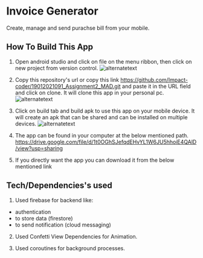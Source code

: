 
# Invoice Generator

Create, manage and send purachse bill from your mobile.

## How To Build This App

1. Open android studio and click on file on the menu ribbon, then click on new project from version control.
    ![alternatetext](https://firebasestorage.googleapis.com/v0/b/invoice-generator-7fdde.appspot.com/o/1.jpg?alt=media&token=599cec45-a375-4bd6-8ef6-32b10875c04b)

2. Copy this repository's url or copy this link https://github.com/Impact-coder/19012021091_Assignment2_MAD.git and paste it in the URL field and click on clone. It will clone this app in your personal pc.
     ![alternatetext](https://firebasestorage.googleapis.com/v0/b/invoice-generator-7fdde.appspot.com/o/2.jpg?alt=media&token=6eaffd58-fe8a-445e-a39b-fb8c81ba798d)

3. Click on build tab and build apk to use this app on your mobile device. It will create an apk that can be shared and can be installed on multiple devices.
     ![alternatetext](https://firebasestorage.googleapis.com/v0/b/invoice-generator-7fdde.appspot.com/o/3.jpg?alt=media&token=5a983529-2454-4fe1-9311-75dd1106513b)
     
4. The app can be found in your computer at the below mentioned path.
https://drive.google.com/file/d/1t0OGhSJefqdEHvYL1W6JU5hhoiE4QAlD/view?usp=sharing

5. If you directly want the app you can download it from the below mentioned link


## Tech/Dependencies's used


1. Used firebase for backend like:
- authentication
- to store data (firestore)
- to send notification (cloud messaging)

2. Used Confetti View Dependencies for Animation.

3. Used coroutines for background processes.
